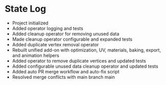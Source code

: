 # State Log

- Project initialized
- Added operator logging and tests
- Added cleanup operator for removing unused data
- Made cleanup operator configurable and expanded tests
- Added duplicate vertex removal operator
- Rebuilt unified add-on with optimization, UV, materials, baking, export, and animation helpers
- Added operator to remove duplicate vertices and updated tests
- Added configurable unused data cleanup operator and updated tests
- Added auto PR merge workflow and auto-fix script
- Resolved merge conflicts with main branch
main
